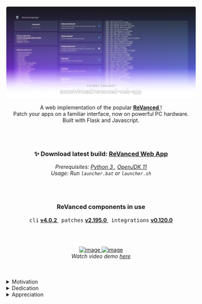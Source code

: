 [![Watch the video](./.preview/banner.png)](https://youtu.be/-MK7L0JYTxU)

<div align="center">
    A web implementation of the popular
    <a href="https://github.com/ReVanced">
        <b>ReVanced</b>
    </a>!
    <br> Patch your apps on a familiar interface, now on powerful PC hardware.
    <br> Built with Flask and Javascript.
</div>

<br>&nbsp;

<div align="center">
    <h3>
        ✨ Download latest build:
        <a href="https://github.com/exconvinced/revanced-web-app/releases/latest">
            ReVanced Web App
        </a>
    </h3>
</div>
<div align="center">
    <em>
        Prerequisites:
        <a href="https://www.python.org/downloads/release/python-3106/">
            Python 3
        </a>,
        <a href="https://jdk.java.net/archive/">OpenJDK 11</a>
        <br>
        Usage:
        Run <code>launcher.bat</code> or <code>launcher.sh</code>
    </em>
</div>

<br>&nbsp;

<div align="center">
    <h3>
        ReVanced components in use
    </h3>
</div>
<div align="center">
    <samp>cli</samp> 
    <a href="https://github.com/ReVanced/revanced-cli/releases/tag/v4.0.2">
        <b>v4.0.2</b>
    </a>
    &nbsp;
    <samp>patches</samp> 
    <a href="https://github.com/ReVanced/revanced-patches/releases/tag/v2.195.0">
        <b>v2.195.0</b>
    </a>
    &nbsp;
    <samp>integrations</samp> 
    <a href="https://github.com/ReVanced/revanced-integrations/releases/tag/v0.120.0">
        <b>v0.120.0</b>
    </a>
</div>

<br>&nbsp;

<div align="center">
    <a href="https://youtu.be/dQw4w9WgXcQ">
        <img width="78%" src="./.preview/demo-bilinear-480.gif" alt="image"/>
    </a> 
    <a width="10vw" href="https://youtu.be/DfEnIFV2-mc">
        <img width="20%" src="./.preview/demo-mobile-bilinear-480.gif" alt="image"/>
    </a>
</div>

<!-- <div align="center">
    <a href="https://youtu.be/dQw4w9WgXcQ">
        <img width="78%" src="./.preview/demo.gif" alt="image"/>
    </a>
    <a width="10vw" href="https://youtu.be/DfEnIFV2-mc">
        <img width="20%" src="./.preview/demo-mobile.gif" alt="image"/>
    </a>
</div> -->

<div align="center">
        <em>
            Watch video demo
            <a href="https://youtu.be/-MK7L0JYTxU">here</a>
        </em>
</div>
<br>&nbsp;
<br>&nbsp;


<details>
    <summary>
        Motivation
    </summary>
    <br>
    <p>
        This project combines the familiar user experience of the mobile app <br>
        and the stability of the CLI, giving you the best of both worlds, <br>
        and potentially saving you time from troubleshooting errors.
    </p>
</details>

<details>
    <summary>
        Dedication
    </summary>
    <br>
    <p>
        ReVanced Web App was initially my final project for <a href="https://www.edx.org/course/introduction-computer-science-harvardx-cs50x">CS50x</a>. <br>
        Driven by the stellar learning experience provided by the course, <br>
        I was able to complete first working web app sooner than expected. <br><br>
        Never once in my life have I genuinely enjoyed an online course. <br>
        In fact, I would definitely recommend the CS50 series to anyone <br>
        for the sake of attending Professor Malan's lectures!
    </p>
</details>
<details>
    <summary>
        Appreciation 
    </summary>
    <br>
    <p>
        I couldn't have been any happier! This project has reached the radar of <br>
        the ReVanced team and stargazers, receiving their blessings. You lots <br>
        prevented this project from going stale. More commits to come!
    </p>
</details>